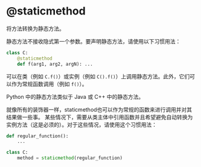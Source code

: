 # @staticmethod
将方法转换为静态方法。  

静态方法不接收隐式第一个参数。要声明静态方法，请使用以下习惯用法：
```python
class C:
    @staticmethod
    def f(arg1, arg2, argN): ...
```
可以在类（例如 `C.f()`）或实例（例如 `C().f()`）上调用静态方法。此外，它们可以作为常规函数调用（例如 `f()`）。

Python 中的静态方法类似于 Java 或 C++ 中的静态方法。

就像所有的装饰器一样，staticmethod也可以作为常规的函数来进行调用并对其结果做一些事。
某些情况下，需要从类主体中引用函数并且希望避免自动转换为实例方法（这是必须的）。对于这些情况，请使用这个习惯用法：
```python
def regular_function():
    ...

class C:
    method = staticmethod(regular_function)
```